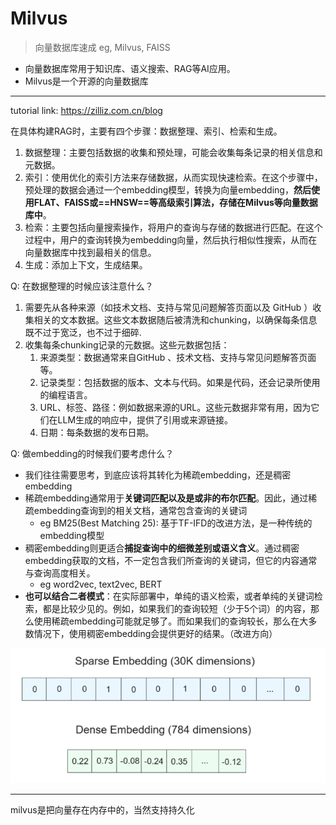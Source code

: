 # Milvus

> 向量数据库速成
> eg, Milvus, FAISS 


* 向量数据库常用于知识库、语义搜索、RAG等AI应用。
* Milvus是一个开源的向量数据库

---

tutorial link: https://zilliz.com.cn/blog

在具体构建RAG时，主要有四个步骤：数据整理、索引、检索和生成。

1. 数据整理：主要包括数据的收集和预处理，可能会收集每条记录的相关信息和元数据。
2. 索引：使用优化的索引方法来存储数据，从而实现快速检索。在这个步骤中，预处理的数据会通过一个embedding模型，转换为向量embedding，**然后使用FLAT、FAISS或==HNSW==等高级索引算法，存储在Milvus等向量数据库中**。
3. 检索：主要包括向量搜索操作，将用户的查询与存储的数据进行匹配。在这个过程中，用户的查询转换为embedding向量，然后执行相似性搜索，从而在向量数据库中找到最相关的信息。
4. 生成：添加上下文，生成结果。

Q: 在数据整理的时候应该注意什么？

1. 需要先从各种来源（如技术文档、支持与常见问题解答页面以及 GitHub ）收集相关的文本数据。这些文本数据随后被清洗和chunking，以确保每条信息既不过于宽泛，也不过于细碎.
2. 收集每条chunking记录的元数据。这些元数据包括：
   1. 来源类型：数据通常来自GitHub 、技术文档、支持与常见问题解答页面等。
   2. 记录类型：包括数据的版本、文本与代码。如果是代码，还会记录所使用的编程语言。
   3. URL、标签、路径：例如数据来源的URL。这些元数据非常有用，因为它们在LLM生成的响应中，提供了引用或来源链接。
   4. 日期：每条数据的发布日期。

Q: 做embedding的时候我们要考虑什么？

* 我们往往需要思考，到底应该将其转化为稀疏embedding，还是稠密 embedding
* 稀疏embedding通常用于**关键词匹配以及是或非的布尔匹配**。因此，通过稀疏embedding查询到的相关文档，通常包含查询的关键词
  * eg BM25(Best Matching 25): 基于TF-IFD的改进方法，是一种传统的embedding模型
* 稠密embedding则更适合**捕捉查询中的细微差别或语义含义**。通过稠密embedding获取的文档，不一定包含我们所查询的关键词，但它的内容通常与查询高度相关。
  * eg word2vec, text2vec, BERT
* **也可以结合二者模式**：在实际部署中，单纯的语义检索，或者单纯的关键词检索，都是比较少见的。例如，如果我们的查询较短（少于5个词）的内容，那么使用稀疏embedding可能就足够了。而如果我们的查询较长，那么在大多数情况下，使用稠密embedding会提供更好的结果。（改进方向）

![picture 0](../images/6ac802791426a2e29bd26b23bab171028e2855ebfe17962e55dbc5311e2a0fd4.png)  

---

milvus是把向量存在内存中的，当然支持持久化
